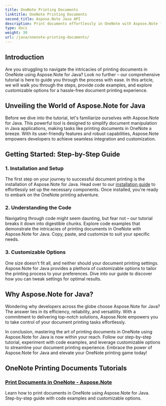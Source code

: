 ```yaml
---
title: OneNote Printing Documents
linktitle: OneNote Printing Documents
second_title: Aspose.Note Java API
description: Print documents effortlessly in OneNote with Aspose.Note for Java. These tutorials offer step-by-step guidance and code examplesfor seamless document printing.
type: docs
weight: 30
url: /java/onenote-printing-documents/
---
```


## Introduction

Are you struggling to navigate the intricacies of printing documents in OneNote using Aspose.Note for Java? Look no further – our comprehensive tutorial is here to guide you through the process with ease. In this article, we will walk you through the steps, provide code examples, and explore customizable options for a hassle-free document printing experience.

## Unveiling the World of Aspose.Note for Java

Before we dive into the tutorial, let's familiarize ourselves with Aspose.Note for Java. This powerful tool is designed to simplify document manipulation in Java applications, making tasks like printing documents in OneNote a breeze. With its user-friendly features and robust capabilities, Aspose.Note empowers developers to achieve seamless integration and customization.

## Getting Started: Step-by-Step Guide

### 1. Installation and Setup

The first step on your journey to successful document printing is the installation of Aspose.Note for Java. Head over to our [installation guide](https://releases.aspose.com/note/java/) to effortlessly set up the necessary components. Once installed, you're ready to embark on the OneNote printing adventure.

### 2. Understanding the Code

Navigating through code might seem daunting, but fear not – our tutorial breaks it down into digestible chunks. Explore code examples that demonstrate the intricacies of printing documents in OneNote with Aspose.Note for Java. Copy, paste, and customize to suit your specific needs.

### 3. Customizable Options

One size doesn't fit all, and neither should your document printing settings. Aspose.Note for Java provides a plethora of customizable options to tailor the printing process to your preferences. Dive into our guide to discover how you can tweak settings for optimal results.

## Why Aspose.Note for Java?

Wondering why developers across the globe choose Aspose.Note for Java? The answer lies in its efficiency, reliability, and versatility. With a commitment to delivering top-notch solutions, Aspose.Note empowers you to take control of your document printing tasks effortlessly.

In conclusion, mastering the art of printing documents in OneNote using Aspose.Note for Java is now within your reach. Follow our step-by-step tutorial, experiment with code examples, and leverage customizable options to streamline your document printing experience. Embrace the power of Aspose.Note for Java and elevate your OneNote printing game today!
## OneNote Printing Documents Tutorials
### [Print Documents in OneNote - Aspose.Note](./print-documents/)
Learn how to print documents in OneNote using Aspose.Note for Java. Step-by-step guide with code examples and customizable options.